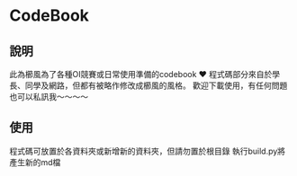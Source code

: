 # CodeBook

## 說明
此為櫛風為了各種OI競賽或日常使用準備的codebook ❤️
程式碼部分來自於學長、同學及網路，但都有被略作修改成櫛風的風格。
歡迎下載使用，有任何問題也可以私訊我～～～～

## 使用

程式碼可放置於各資料夾或新增新的資料夾，但請勿置於根目錄
執行build.py將產生新的md檔
